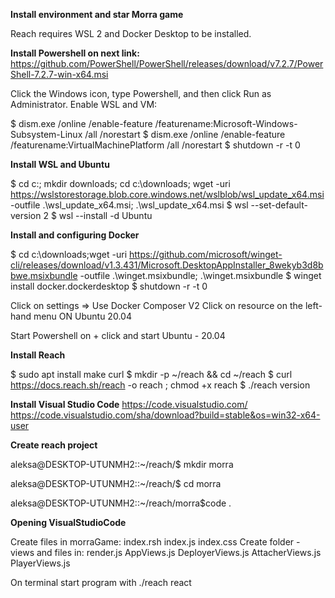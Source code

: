 **Install environment and star Morra game**

Reach requires WSL 2 and Docker Desktop to be installed.

**Install Powershell on next link:**
https://github.com/PowerShell/PowerShell/releases/download/v7.2.7/PowerShell-7.2.7-win-x64.msi

Click the Windows icon, type Powershell, and then click Run as Administrator. Enable WSL and VM:

$ dism.exe /online /enable-feature /featurename:Microsoft-Windows-Subsystem-Linux /all /norestart
$ dism.exe /online /enable-feature /featurename:VirtualMachinePlatform /all /norestart
$ shutdown -r -t 0

**Install WSL and Ubuntu**

$ cd c:\; mkdir downloads; cd c:\downloads; wget -uri https://wslstorestorage.blob.core.windows.net/wslblob/wsl_update_x64.msi -outfile .\wsl_update_x64.msi; .\wsl_update_x64.msi
$ wsl --set-default-version 2
$ wsl --install -d Ubuntu

**Install and configuring Docker**

$ cd c:\downloads;wget -uri https://github.com/microsoft/winget-cli/releases/download/v1.3.431/Microsoft.DesktopAppInstaller_8wekyb3d8bbwe.msixbundle -outfile .\winget.msixbundle; .\winget.msixbundle
$ winget install docker.dockerdesktop
$ shutdown -r -t 0

Click on settings => Use Docker Composer V2
Click on resource on the left-hand menu ON Ubuntu 20.04

Start Powershell on + click and start Ubuntu - 20.04

**Install Reach**

$ sudo apt install make curl
$ mkdir -p ~/reach && cd ~/reach
$ curl https://docs.reach.sh/reach -o reach ; chmod +x reach
$ ./reach version

**Install Visual Studio Code**
https://code.visualstudio.com/
https://code.visualstudio.com/sha/download?build=stable&os=win32-x64-user 

**Create reach project**

aleksa@DESKTOP-UTUNMH2::~/reach/$ mkdir  morra

aleksa@DESKTOP-UTUNMH2::~/reach/$ cd morra

aleksa@DESKTOP-UTUNMH2::~/reach/morra$code .

**Opening VisualStudioCode**

Create files in morraGame:
index.rsh
index.js
index.css
Create folder - views and files in:
render.js
AppViews.js
DeployerViews.js
AttacherViews.js
PlayerViews.js

On terminal start program with ./reach react
